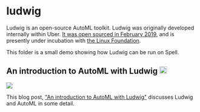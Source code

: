 # ludwig

Ludwig is an open-source AutoML toolkit. Ludwig was originally developed internally within Uber. [It was open sourced in February 2019](https://eng.uber.com/introducing-ludwig/), and is presently under incubation with [the Linux Foundation](https://lfaidata.foundation/).

This folder is a small demo showing how Ludwig can be run on Spell.

## An introduction to AutoML with Ludwig <a href="https://web.spell.ml/workspace_create?workspaceName=ludwig-demo&githubUrl=https%3A%2F%2Fgithub.com%2Fspellml%2Fexamples&pip=ludwig"><img src=https://spell.ml/badge.svg height=20px/></a>

![](https://i.imgur.com/YazB1Hn.png)

This blog post, ["An introduction to AutoML with Ludwig"](https://spell.ml/blog/an-introduction-to-automl-with-ludwig-X_OSWhAAACMA6eYD) discusses Ludwig and AutoML in some detail.
